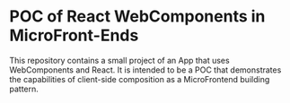 # POC of React WebComponents in MicroFront-Ends

This repository contains a small project of an App that uses WebComponents and React. It is intended to be a POC that demonstrates the capabilities of client-side composition as a MicroFrontend building pattern.
